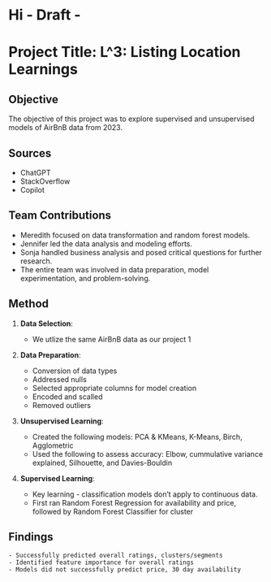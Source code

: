# Hi - Draft - 

# Project Title: L^3:  Listing Location Learnings

## Objective
The objective of this project was to explore supervised and unsupervised models of AirBnB data from 2023. 

## Sources
- ChatGPT
- StackOverflow
- Copilot

## Team Contributions
- Meredith focused on data transformation and random forest models.
- Jennifer led the data analysis and modeling efforts.
- Sonja handled business analysis and posed critical questions for further research.
- The entire team was involved in data preparation, model experimentation, and problem-solving.

## Method
1. **Data Selection**:
    - We utlize the same AirBnB data as our project 1 

2. **Data Preparation**:
    - Conversion of data types
    - Addressed nulls
    - Selected appropriate columns for model creation
    - Encoded and scalled
    - Removed outliers

3. **Unsupervised Learning**:
    - Created the following models: PCA & KMeans, K-Means, Birch, Agglometric
    - Used the following to assess accuracy: Elbow, cummulative variance explained, Silhouette, and Davies-Bouldin 

4. **Supervised Learning**:
    - Key learning - classification models don’t apply to continuous data.
    - First ran Random Forest Regression for availability and price, followed by Random Forest Classifier for cluster
 

## Findings
    - Successfully predicted overall ratings, clusters/segments
    - Identified feature importance for overall ratings
    - Models did not successfully predict price, 30 day availability



